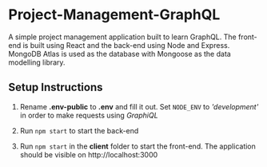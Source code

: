 # Project-Management-GraphQL
A simple project management application built to learn GraphQL. The front-end is built using React and the back-end using Node and Express. MongoDB Atlas is used as the database with Mongoose as the data modelling library.

## Setup Instructions

 1. Rename **.env-public** to **.env** and fill it out. Set `NODE_ENV` to *'development'* in order to make requests using *GraphiQL*
 
 2. Run `npm start` to start the back-end
 
 3. Run `npm start` in the **client** folder to start the front-end. The application should be visible on http://localhost:3000
